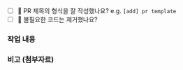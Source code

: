 - [ ] 🔀 PR 제목의 형식을 잘 작성했나요? e.g. `[add] pr template`
- [ ] 🧹 불필요한 코드는 제거했나요?

### 작업 내용

### 비고 (첨부자료)
